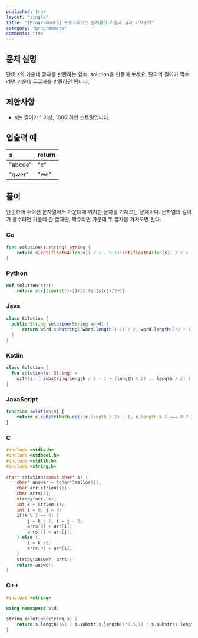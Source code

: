 ```yaml
---
published: true
layout: "single"
title: "[Programmers] 프로그래머스 문제풀이 가운데 글자 가져오기"
category: "programmers"
comments: true
---
```


## 문제 설명

단어 s의 가운데 글자를 반환하는 함수, solution을 만들어 보세요. 단어의 길이가 짝수라면 가운데 두글자를 반환하면 됩니다.

## 제한사항

- s는 길이가 1 이상, 100이하인 스트링입니다.

## 입출력 예

|s|return|
|:-|:-|
|"abcde"|"c"|
|"qwer"|"we"|

## 풀이

단순하게 주어진 문자열에서 가운데에 위치한 문자를 가져오는 문제이다. 문자열의 길이가 홀수라면 가운데 한 글자만, 짝수라면 가운데 두 글자를 가져오면 된다.

### Go

```go
func solution(s string) string {
    return s[int(float64(len(s)) / 2 - 0.5):int(float64(len(s)) / 2 + 1)]
}
```

### Python

```py
def solution(str):
    return str[(len(str)-1)//2:len(str)//2+1]
```

### Java

```java
class Solution {
  public String solution(String word) {
      return word.substring((word.length()-1) / 2, word.length()/2 + 1);
  }
}
```

### Kotlin

```kotlin
class Solution {
  fun solution(s: String) =
    with(s) { substring(length / 2 - 1 + (length % 2) .. length / 2) }
}
```

### JavaScript

```js
function solution(s) {
    return s.substr(Math.ceil(s.length / 2) - 1, s.length % 2 === 0 ? 2 : 1);
}
```

### C

```c
#include <stdio.h>
#include <stdbool.h>
#include <stdlib.h>
#include <string.h>

char* solution(const char* s) {
    char* answer = (char*)malloc(1);
    char arr[strlen(s)];
    char arrs[3];
    strcpy(arr, s);
    int k = strlen(s);
    int i = 0, j = 0;
    if(k % 2 == 0) {
        j = k / 2, i = j - 1;
        arrs[0] = arr[i];
        arrs[1] = arr[j];
    } else {
        i = k /2;
        arrs[0] = arr[i];
    }
    strcpy(answer, arrs);
    return answer;
}
```

### C++

```cpp
#include <string>

using namespace std;

string solution(string s) {
    return s.length()&1 ? s.substr(s.length()*0.5,1) : s.substr(s.length()*0.5-1,2);
}

```
